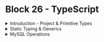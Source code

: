 # Block 26 - TypeScript

<details>
<summary>Introduction - Project & Primitive Types</summary>

# Definition

TypeScript is a programming language created by Microsoft based in ECMAScript 2015, also known as JavaScript ES6.

The main reason behind the creation of this language is Typing, as in defining variable, module, expression types.

- **TypeScript uses Static Typing:** The variable type cannot be changed during execution.
Ex: you cannot reassign a variable to a different type
- **TypeScript uses Strong Typing:** The language will not convert types conventionally
Ex: 0 ≠ false & 1 ≠ true

# TypeScript Compiler - TSC

```bash
npm install -g typescript # Global installation
npm install -D typescript # Project dependency (Recommended)
```

**TSC** is a Compiler that works with TypeScript files and configs. ****

## Convert .ts to .js (Run in node)

```bash
npx tsc fileName.ts # Will create fileName.js
```

## Initialize a Project

```bash
npm init -y
npm install -D typescript
npm install -D @tsconfig/node14 # Node compatibilty
npm install -D @types/node # JavaScript cmds compatibility (console.log(), etc)

npx tsc --init # Will create a tsconfig.json
```

```json
// ./tsconfig.json
{
  "extends": "@tsconfig/node14/tsconfig.json",
  "compilerOptions": {
    "target": "es2016",                                 
    "module": "commonjs",
    "rootDir": "./",
    "outDir": "./dist",
    "preserveConstEnums": true,
    "esModuleInterop": true,
    "forceConsistentCasingInFileNames": true,
    "strict": true,
    "skipLibCheck": true
  }
}
```

### When the project is ready

```bash
npx tsc # Convert every .ts file in .js and send it to /dist
node ./dist/index.js # Execute with node Transpiler
```

# Types

Every type in TypeScript is a Sub-type of `any`.

## Primitive Types

- **boolean**
    
    Values: `true` or `false`;
    
    Ex: `let yes: boolean = true;`
    
- **number**
    
    Values: `0, 1, 2, ...` or `1.23, 50.652`;
    
    Ex: `let x: number = 50;`
    
- **string**
    
    Values: `“foo”` or `‘bar’`;
    
    Ex: `let x: string = "Johnny";`
    
- **void**
    
    When to use: functions that **do not** **return;**
    
    Ex: `function logSomething(): void { console.log('Something') };`
    

> If we don’t specify “`: [type]`”, the Compiler will automatically assign a type based on the initial value.
> 

## Parameter Types

- **null & undefined**
    
    Subtypes of every other value**;**
    
    Ex: `let nullValue = null;`
    

## Enum

This primitive type is not present in JavaScript, so there is going to be a brief explanation here!

Code example:

```tsx
enum Numbers {
	zero, // Default: 0
	one, // Default: 1
	two, // Default: 2
}
console.log(Numbers[zero]) // 0
console.log(Numbers[0]) // zero

enum StatusCodes {
	OK = 200,
	BAD_REQUEST = 400,
	UNAUTHORIZED,
}
console.log(StatusCodes.OK) // 200

const newStatusCode: StatusCodes = StatusCodes.UNAUTHORIZED;
console.log(newStatusCode) // 401

function calcRequest(
	firstCode: keyof typeof StatusCodes,
	secondCode: keyof typeof StatusCodes
) {
	return StatusCodes[firstCode] + StatusCodes[secondCode]
}
```

Enum is basically a list of values. By default they start at zero (0) and the next number is always `previous + 1`.

You can assign custom values for these numbers or even change the values to string.

## Playground

To test all these methods and play with TypeScript code, you can access [Microsoft’s TypeScript Playground](https://www.typescriptlang.org/play)
</details>

<details>
<summary>Static Typing & Generics</summary>
# Objects / Collections

- **arrays**
    
    Values: `[0, 1, 2]` or `["str", "rts", "rst"]`;
    
    Ex: `let names: string[] = ["Alice", "Bob"]`;
    
- **tuples**
    
    Values: `[0, "one", 2]` or `["str", 123, "rst"]`;
    
    Ex: `let names: [string, number, string] = ["Alice", 1.23, "Bob"]`;
    
- **types**
    
    Example:
    
    ```tsx
    type Axis {
    	x: number;
    	y: number;
    }
    const coordinates: Axis = { x: 75, y: 100 };
    
    type
    ```
    

## Type Unions

Define two or more types that a parameter can possibly receive:

```tsx
function echo(value: **number | string**){
  console.log(value);
}
```

## Class

Classes in TypeScript work similarly to JS or other languages classes:

```tsx
enum Proficiency {
	Charismatic,
	Proactive,
	Energic,
}

class Person {
	name: string;
	age: number;
	proficiency: Proficiency

	constructor(name: string, age: number, proficiency?: Proficiency) { // ? = can be undefined (optional)
		this.name = name;
		this.age = age;
		this.proficiency = proficiency;
	}

	happyBirthday(): void {
		this.age += 1;
    console.log(`Happy birthday ${this.name}! You are now ${this.age} years old.`)
	}
}

const me = new Person('Rafael', 18, Proficiency.Proactive);
me.happyBirthday(); // Happy birthday Rafael! You are now 19 years old.
```

## Interface

An `interface` works just like a contract. It is a specification for an object, how the object should be used.

Different from classes, interfaces do not have constructors, they need to be manually built. Their methods are also not pre-defined.

```tsx
interface Employee {
	firstName: string;
	lastName: string;
	func(): string;
}

let robert: Employee = {
	firstName: 'Robert',
	lastName: 'James',
	func(): string { return this.firstName + " " + this.lastName }
}
```

### Extends

One `interface` can extend from another, “import” fields from another interface

```tsx
interface Person {
	firstName: string,
	lastName: string,
}

interface Employee extends Person {
	// firstName: string
	// lastName; string
	yearsInCompany: number
}
```

# Generics

If you just want to make sure that the types are similar. Doesn’t matter if it’s a string, number, etc. Then you can use Generics!

```tsx
function getArray<T>(items : T[]) : T[] {
    return new Array<T>().concat(items);
}
const numbers = getArray<number>([5, 10, 15]); // String would be invalid

// T is a generic. Can be any letter though, T is just conventional
```

In this case:

- items → Need to be array of type T
- return → Need to be array of type T

## Class + Generics

```tsx
class ProcessIdentity<T, U> {
    value: T;
    message: U;
    constructor(value: T, message: U) {
        this.value = value;
        this.message = message;
    }
    getIdentity() : T {
        console.log(this.message);
        return this.value;
    }
}

let processor = new ProcessIdentity<number, string>(100, "Hello");
processor.getIdentity();  // Logs: "Hello" & returns 100;
```
</details>

<details>
<summary>MySQL Operations</summary>
## connection.ts - Same as JS

```tsx
import mysql from 'mysql2/promise';

import dotenv from 'dotenv';

dotenv.config();

export default mysql.createPool({
  host: process.env.DB_HOSTNAME,
  user: process.env.DB_USER,
  password: process.env.DB_PASSWORD,
  database: process.env.DB_DATABASE
});
```

## Connection.execute - Examples

### Read Data (Same as JS)

```tsx
import connection  from './models/connection';

const main = async () => {
  const result = await connection.execute('SELECT * FROM books');
  const [rows] = result;
  console.log(rows);
}
main();
```

### Insert Data

If we don’t use `<ResultSetHeader>`, TypeScript will not know that the property insertId exists in dataInserted, and therefore will throw an error.

```tsx
// npm i readline-sync @types/readline-sync
import readline from 'readline-sync';
import { ResultSetHeader } from "mysql2";
import connection from './models/connection';

const main = async ({ title, author }) => {
  const result = await connection.execute**<ResultSetHeader>**(
    'INSERT INTO books (title, author) VALUES (?, ?)',
    [title, author]
  );
  const [dataInserted] = result;
  const { insertId } = dataInserted;
  console.log(insertId);
}
main();
```

## DB Model as a TypeScript Class

```tsx
// models/Book.ts
import { Pool, ResultSetHeader } from "mysql2/promise";

export interface Book {
	id?: number,
	title: string,
	author: string,
}

export default class BookModel {
  private connection: Pool;

  constructor(connection: Pool) {
    this.connection = connection;
  }

  public async getAll(): Promise<Book[]> {
    const result = await this.connection.execute('SELECT * FROM books');
    const [rows] = result;
    return rows as Book[];
  }

	public async create(book: Book): Promise<Book> {
    const { title, author } = book;
    const result = await this.connection.execute<ResultSetHeader>(
      'INSERT INTO books (title, author) VALUES (?, ?)',
      [title, author]
    );
    const [dataInserted] = result;
    const { insertId } = dataInserted;
    return { id: insertId, ...book };
  }
}

//controllers/Book.ts
import BookModel from "./models/Book";
import connection  from "./models/connection";

const getAll = async (req, res) => {
  const bookModel = new BookModel(connection);

  const books = await bookModel.getAll();
  return res.status(200).json(books);
}

const create = async (req, res) => {
	const newBook: Book = { ...req.book };
	const createBook = await BookModel.create(newBook);
	
	return res.status(201).end();
}

export {
	getAll,
	create,
}
```
</details>